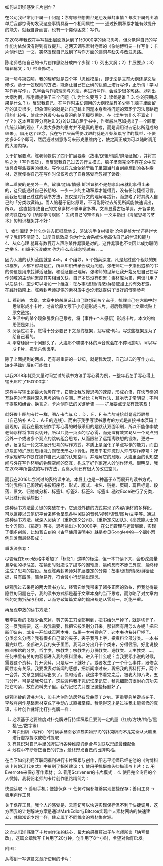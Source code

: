 

如何从0到1感受卡片创作？

在公司我经常问下属一个问题：你有哪些想做但是还没做的事情？每次下属列出清单后我都惊奇的发现这些事情具备一个相同属性 —— 通过长期积累才能有效提升的能力。就我自身而言，也有一个类似困惑：写作。

在2018年我仅在手写输出层面就达到了150000字的读书思考，但总觉得自己的写作能力依然没有得到有效提升。这两天读陈素封老师的《像纳博科夫一样写作：卡片创作法》一文，突然发现自己找到了写作方面的漏洞与缺失与改进思路。

陈老师总结自己的卡片创作思路分成四个步骤：1）列出大纲；2）扩展要点；3）编辑成文；4）检查修改 。

第一项与第四项，我的理解就是四个字「思维模型」，即无论是文前大纲还是文后修改，基于一定规则的方法，能够让自己在正确的轨道上进行写作，正所谓「学习写作再写作」，先学会写作的理念与方法，再进行写作，会减少很多弯路。以列出大纲为例，陈老师提供了三个问题（1. 为什么要写？ 2. 读者是谁？ 3. 你的预期成果是什么？）。反思我自己，在写作时主动调用的大纲模型有多少呢？脑子里面留存的其实很少，印象深刻的就是让自己跳出问题本身看待问题的双环学习法思路运用的比较多，除此之外很少有有意识的使用模型思路。在《学生为什么不喜欢上学？》这本豆瓣评分高达9.3分的认知心理学书中，作者威林厄姆提出了一个颠覆传统认知的观点「人类大多数的思考并不是真的思考，而是调用过去记忆所组成的结果」。借用这个理念，我在写作层面需要改进的就是开始积累写作的模型，不要太多3-5个即可，然后通过刻意练习来形成思维内化，使之真正成为可以随时调用的大脑内存。

关于扩展要点，陈老师提供了四个扩展要素（故事/逻辑/情感/鲜活证据），并将其称之为「写作湿货」，而反思我自己过去的行文模式，脑子里面完全不存在文中应该具备哪些要素的概念，写作过程完全依赖于脑子里面当时当刻能想到的各种素材，这就使得自己在写作时仅仅考虑了自身感受而忽视了读者。

第二重要的是另外一点，故事/逻辑/情感/鲜活证据不是想拿出来就能拿得出来的，这只能通过自己长期的、一步一步的主动积累才能得到，没有任何捷径可言。而我反思自己过往的读书方法，仅仅是对行文的理解与践行，而忽略了将其纳入自己的「分类收藏箱」。而人脑基于记忆原理，不可能将过去所见所闻能快速调出，所以， 这直接导致自己的文章素材不够丰富多样，文章显得古板单调。开智学员张海良在他的《破除学习误区： 生成自己的知识树》一文中指出《清醒思考的艺术》的知识框架并不好：

1、幸存偏误 为什么你该去逛逛墓地
2、游泳选手身材错觉 哈佛是好大学还是烂大学？我们不清楚
3、过度自信效应 你为什么会系统性地高估自己的学识和能力
4、从众心理 就算有数百万人声称某件蠢事是对的，这件蠢事也不会因此成为聪明之举
5、纠缠于沉没成本 你为什么应该忽视过去
……

因为人脑的认知范围就是 4x5，4 个组块，5 个搜索深度，凡是超过这个组块的知识框架，人都不容易记住，所以知识传承会成为问题。张老师进一步指出这样的书的价值是用来找鲜活证据，和验证自己理解。张老师的见解让我开始反思自己在写作领域的主动积累度其实相当欠缺，自己本质没有积累：素材库为空，何谈引用？以后读书，至少可以增加一个维度：在故事/逻辑/情感/鲜活证据上的有效积累。在践行指南上，陈素封老师提供的素材库中@汐米就提供了很好的借鉴参考：

1. 看到某一文章，文章中的某段话让自己联想到某个点子，梳理自己在大脑中的思绪形成小卡片，或者给原文写下小标题形成卡片。最后截图附上文章或贴上原文链接。
2. 生活中的某个现象引发自己思考，将【事件+个人感悟】形成卡片。本文的构思便是如此。
3. 阅读过程中，觉得十分必要记下文章的框架，就写成卡片。写这些框架是为了给自己看的。
4. 平常琢磨一个问题久了，大脑那个喋喋不休的声音就会在不停地念叨，可以写成卡片，把念头倒出来。

除了上面提到的两点，还有最重要的一认知，就是我发现，自己过去的写作方式，缺少基础扩展的可能性！

以我2018年耗费大量时间尝试的读书方法手写心得为例，一整年我在手写心得上输出超过了150000字：



这样手写输出的最大优势在于，它能让我放慢思考的速度，形成心流，在快节奏的互联网时代保持深入思考的独立空间。而对比卡片写作法，其劣势非常明显：不利于提取和组合。换言之，卡片创作法的关键步骤 —— 扩展要点无法有效实现！



就好像上图的卡片一样，图A 卡片与 C 、D 、E 、F 卡片的链接就是远距联想（自己脑补 A-C 、A-F 的连线）。而由于我手写读书思考的方式是直接书本页码上展现的，而我在最初制作手写心得的时候采用的是默认双面印刷，所以不能像李敖老师那样将书每页切开，所以只能一页页的写心得，而无法有效实现从一个观点到另外一个或者多个观点的跳转组合思考，从而限制了远距离联想的锻炼。更进一步，反复就一段文字展开思考的写作方式，本质上是强化了单点写作的能力，而由点及面的扩展性思维能力则在无形之中弱化。阳志平老师提到大师的写作原理：好作家理解写作是在操作自己大脑的认知空间，并理解它的局限。大脑里面的认知空间与外在写作环境的物理空间的交互，构成了好作家迷人的创作环境。很明显，我在2018年所尝试的写作方法，距离大师还有很大的改进空间。

而我在2016年尝试过的表格读书法，本质上也是一种基于点而展开的读书方式。当时我将自己阅读的书按照序号、形式、版式、书名、链接、页码、篇目标题、段落、原文、归纳或分析、标签1、标签2、标签3、标签4…通过Excel进行了分类，以此进行阅读输出：



这种读书方法最关键的突破在于，它通过外链的方式实现了内容/素材的多样化，可以直接以云笔记平台来整合呈现各种关联的音频/视频/语音/图片/文字等。通过这种读书方法，我深入阅读了《重新定义公司》、《重新定义团队》、《高效能人士的七个习惯》、《搞定》等书，思考输出＞100000字，在公司管理与运营层面，实现了很多创新，比如我自创的《古严使用说明书》就是参见Google中的一个很小案例启发而最终形成：


启发源参考：


尽管我在Excel表格中增加了「标签1」这样的标注，但一本书读下来，会形成海量且杂乱的标注签，在输出时就造成了提取的困难度，最终反而不愿去反查，最终标注成了思考的摆设。反观陈素封老师对扩展要定的分类：故事/逻辑/情感/鲜活证据，只有四类，简单易行，符合最小行动输出理念。

纵观我过去采用的两大读书方法，经管它给我带来了诸多正面的效益，但我觉得最隐性的问题在于，我的读书方式都是基于文章本身的当下思考，而忽略了对文章内容的定向拆解与积累，从而导致每篇文章的输出都是从零到一，耗能严重。

再反观李敖的读书方法：

我李敖看的书很少会忘掉，剪刀美工刀全部用到，把书给分尸掉了，就是切开了。这一页我需要，这一段我需要，我把它按类别分开来。那背面有用怎么办呢？把它影印出来，或者一开始就买两本书，结果一本书看完了，这本书也被分尸掉了。
分类怎么分呢？我有很多自己做的夹子，夹子我写上字，把资料全部分类。一本书看完以后，全部进入我的夹子里面。我可以分出几千个类来，分得很细。好比说按照图书馆的分类，哲学类，宗教类；宗教类再分佛教类、道教类、天主教类......。任何书里有关的内容都进入我的资料里来。进入干什么呢？当我要写小说的时候，需要这个资料，打开资料，只是写一下就好了。或者发生了一个什么事件，跟修女同性恋有关系，我要发表对新闻的感想，把新闻拿过来，再把我的资料打开，两个一合并，文章立刻就写出来了。换句话说，我这本书看完之后，被我大卸八块，五马分尸。可是被我勾住了，这些资料我不凭记忆来记它，我凭细部的很耐心的功夫把它勾紧，放在资料夹子里。我的记忆力只要记这些标题好了。

纵观李敖的读书方法，和卡片创作法居然有异曲同工之妙。更重要的关键点在于，李敖将创作基础素材变成了手动方式直接掌控。我觉得这才是过往我未能领悟的真谛，卡片创作就好比打扑克牌一样：



1. 必须基于必要维度对扑克牌进行持续积累且要到一定的量（红桃/方块/梅花/黑桃/王/数字等）
2. 每次出牌（写作）的时候手里面必须有实物形式的扑克牌而不是完全从大脑里进行虚拟提取或临时提取
3. 有意识对自己手里的牌进行各种维度的组合与关联以形成最佳配合
4. 过程中不断修正自己的打法，最终形成自己的出牌风格。



在当下如何利用互联网福利进行卡片积累与创作，阳志平老师已经在他的《纳博科夫卡片的现代变式》中给到了相关建议：1. 使用手机摄像头扫描读书卡 片；2. 用Evernote来保存写作素材； 3. 善用Scrivener的卡片模式； 4. 使用完全专用的个人微博。我将阳老师的卡片创作思路精简为：

快速读取 → 善用手机；便捷保存 → 任何时候都能够实现便捷保存；善用工具 → 善用创作工具

关于保存工具，我个人的感受是，云笔记可以快速实现保存但不利于快捷调用，这方面我的计划解决方案是通过MarkEdior与Bitcron实现个人素材网站的快速建立，就像知识专题一样，建立属于不同维度的素材集合源。

---

这次从0到1感受了卡片创作法的核心，最大的感受莫过于陈老师所言「快写慢改」，这篇文章我写卡片用了20分钟，创作用了8个小时，希望对你有启发。

附图：

从零到一写这篇文章所使用的卡片：


